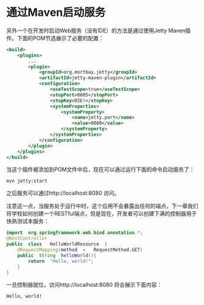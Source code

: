 # 通过Maven启动服务

另外一个在开发时启动Web服务（没有IDE）的方法是通过使用Jetty Maven插件。下面的POM节选展示了必要的配置：
```xml
<build>	
	<plugins>				
		...				
		<plugin>						
			<groupId>org.mortbay.jetty</groupId>						
			<artifactId>jetty-maven-plugin</artifactId>						
			<configuration>								
				<useTestScope>true</useTestScope>								
				<stopPort>8005</stopPort>								
				<stopKey>DIE!</stopKey>								
				<systemProperties>										
					<systemProperty>												
						<name>jetty.port</name>												
						<value>8080</value>										
					</systemProperty>								
				</systemProperties>						
			</configuration>				
		</plugin>		
	</plugins> 
</build>
```
当这个插件被添加到POM文件中后，现在可以通过运行下面的命令启动服务了：

```
mvn jetty:start
```

之后服务可以通过http://localhost:8080 访问。

注意这一点，当服务处于运行中时，这个应用不会暴露出任何的端点，下一章我们将学校如何创建一个RESTful端点，但是现在，开发者可以创建下满的控制器用于快熟测试本服务：
```java
import	org.springframework.web.bind.annotation.*;
@RestController 
public	class	HelloWorldResource	{
	@RequestMapping(method	=	RequestMethod.GET)				
	public	String	helloWorld(){								
		return	"Hello,	world!";				
	} 
}
```

一旦控制器就位，访问http://localhost:8080 将会展示下面内容：
```
Hello, world!
```